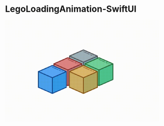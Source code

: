 # LegoLoadingAnimation-SwiftUI

![animation](https://github.com/vijaywargiya/LegoLoadingAnimation-SwiftUI/blob/main/LegoAnimation3D.gif)
